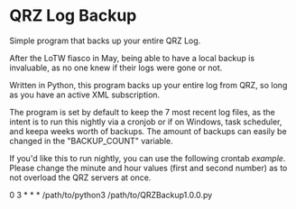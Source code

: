 # QRZ Log Backup
Simple program that backs up your entire QRZ Log.

After the LoTW fiasco in May, being able to have a local backup is invaluable, as no one
knew if their logs were gone or not.

Written in Python, this program backs up your entire log from QRZ, so long as you have an 
active XML subscription.

The program is set by default to keep the 7 most recent log files, as the intent is to run this nightly 
via a cronjob or if on Windows, task scheduler, and keepa weeks worth of backups. The amount of backups
can easily be changed in the "BACKUP_COUNT" variable.

If you'd like this to run nightly, you can use the following crontab *example*. Please change the 
minute and hour values (first and second number) as to not overload the QRZ servers at once.

0 3 * * * /path/to/python3 /path/to/QRZBackup1.0.0.py

